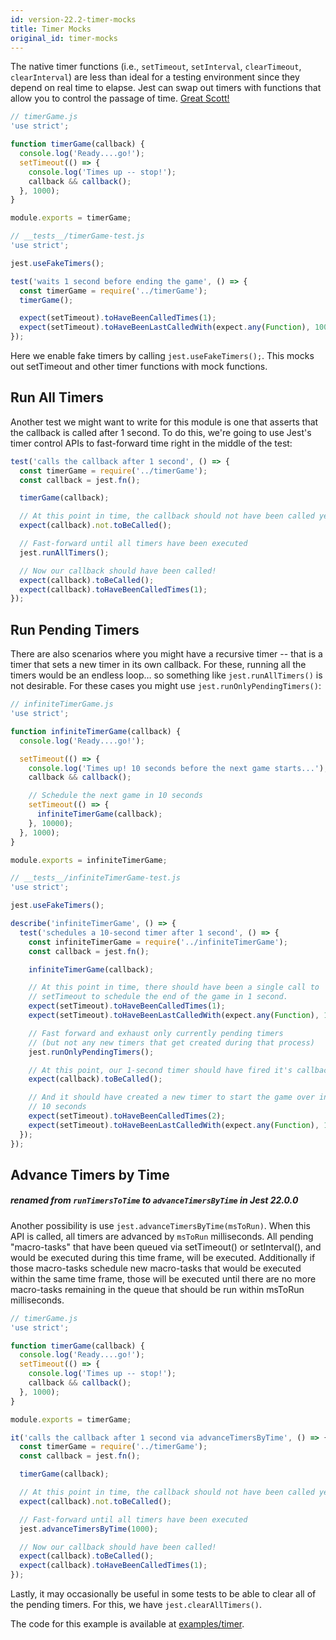 ```yaml
---
id: version-22.2-timer-mocks
title: Timer Mocks
original_id: timer-mocks
---
```


The native timer functions (i.e., `setTimeout`, `setInterval`, `clearTimeout`, `clearInterval`) are less than ideal for a testing environment since they depend on real time to elapse. Jest can swap out timers with functions that allow you to control the passage of time. [Great Scott!](https://www.youtube.com/watch?v=QZoJ2Pt27BY)

```javascript
// timerGame.js
'use strict';

function timerGame(callback) {
  console.log('Ready....go!');
  setTimeout(() => {
    console.log('Times up -- stop!');
    callback && callback();
  }, 1000);
}

module.exports = timerGame;
```

```javascript
// __tests__/timerGame-test.js
'use strict';

jest.useFakeTimers();

test('waits 1 second before ending the game', () => {
  const timerGame = require('../timerGame');
  timerGame();

  expect(setTimeout).toHaveBeenCalledTimes(1);
  expect(setTimeout).toHaveBeenLastCalledWith(expect.any(Function), 1000);
});
```

Here we enable fake timers by calling `jest.useFakeTimers();`. This mocks out setTimeout and other timer functions with mock functions.

## Run All Timers

Another test we might want to write for this module is one that asserts that the callback is called after 1 second. To do this, we're going to use Jest's timer control APIs to fast-forward time right in the middle of the test:

```javascript
test('calls the callback after 1 second', () => {
  const timerGame = require('../timerGame');
  const callback = jest.fn();

  timerGame(callback);

  // At this point in time, the callback should not have been called yet
  expect(callback).not.toBeCalled();

  // Fast-forward until all timers have been executed
  jest.runAllTimers();

  // Now our callback should have been called!
  expect(callback).toBeCalled();
  expect(callback).toHaveBeenCalledTimes(1);
});
```

## Run Pending Timers

There are also scenarios where you might have a recursive timer -- that is a timer that sets a new timer in its own callback. For these, running all the timers would be an endless loop… so something like `jest.runAllTimers()` is not desirable. For these cases you might use `jest.runOnlyPendingTimers()`:

```javascript
// infiniteTimerGame.js
'use strict';

function infiniteTimerGame(callback) {
  console.log('Ready....go!');

  setTimeout(() => {
    console.log('Times up! 10 seconds before the next game starts...');
    callback && callback();

    // Schedule the next game in 10 seconds
    setTimeout(() => {
      infiniteTimerGame(callback);
    }, 10000);
  }, 1000);
}

module.exports = infiniteTimerGame;
```

```javascript
// __tests__/infiniteTimerGame-test.js
'use strict';

jest.useFakeTimers();

describe('infiniteTimerGame', () => {
  test('schedules a 10-second timer after 1 second', () => {
    const infiniteTimerGame = require('../infiniteTimerGame');
    const callback = jest.fn();

    infiniteTimerGame(callback);

    // At this point in time, there should have been a single call to
    // setTimeout to schedule the end of the game in 1 second.
    expect(setTimeout).toHaveBeenCalledTimes(1);
    expect(setTimeout).toHaveBeenLastCalledWith(expect.any(Function), 1000);

    // Fast forward and exhaust only currently pending timers
    // (but not any new timers that get created during that process)
    jest.runOnlyPendingTimers();

    // At this point, our 1-second timer should have fired it's callback
    expect(callback).toBeCalled();

    // And it should have created a new timer to start the game over in
    // 10 seconds
    expect(setTimeout).toHaveBeenCalledTimes(2);
    expect(setTimeout).toHaveBeenLastCalledWith(expect.any(Function), 10000);
  });
});
```

## Advance Timers by Time

##### renamed from `runTimersToTime` to `advanceTimersByTime` in Jest **22.0.0**

Another possibility is use `jest.advanceTimersByTime(msToRun)`. When this API is called, all timers are advanced by `msToRun` milliseconds. All pending "macro-tasks" that have been queued via setTimeout() or setInterval(), and would be executed during this time frame, will be executed. Additionally if those macro-tasks schedule new macro-tasks that would be executed within the same time frame, those will be executed until there are no more macro-tasks remaining in the queue that should be run within msToRun milliseconds.

```javascript
// timerGame.js
'use strict';

function timerGame(callback) {
  console.log('Ready....go!');
  setTimeout(() => {
    console.log('Times up -- stop!');
    callback && callback();
  }, 1000);
}

module.exports = timerGame;
```

```javascript
it('calls the callback after 1 second via advanceTimersByTime', () => {
  const timerGame = require('../timerGame');
  const callback = jest.fn();

  timerGame(callback);

  // At this point in time, the callback should not have been called yet
  expect(callback).not.toBeCalled();

  // Fast-forward until all timers have been executed
  jest.advanceTimersByTime(1000);

  // Now our callback should have been called!
  expect(callback).toBeCalled();
  expect(callback).toHaveBeenCalledTimes(1);
});
```

Lastly, it may occasionally be useful in some tests to be able to clear all of the pending timers. For this, we have `jest.clearAllTimers()`.

The code for this example is available at [examples/timer](https://github.com/facebook/jest/tree/master/examples/timer).
